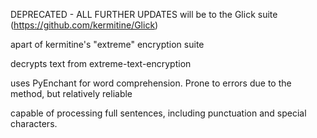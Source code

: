 DEPRECATED - ALL FURTHER UPDATES will be to the Glick suite (https://github.com/kermitine/Glick)



apart of kermitine's "extreme" encryption suite

decrypts text from extreme-text-encryption

uses PyEnchant for word comprehension. Prone to errors due to the method, but relatively reliable

capable of processing full sentences, including punctuation and special characters.
